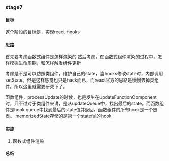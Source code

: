 ### stage7

#### 目标

这个阶段的目标是，实现react-hooks

#### 思路

首先要考虑函数式组件是怎样渲染的
然后考虑，在函数式组件渲染的过程中，怎样模拟生命周期，和怎样触发组件更新

考虑是不是可以仿照类组件，维护自己的state，当hooks修改state时，内部调用setState。但是这样感觉也只是hack而已，而react官方的思路是慢慢去掉类组件。所以这里就需要研究下了。

函数组件，processUpdate的时候，也是发生在updateFunctionComponent时，只不过对于类组件来讲，是从updateQueue中，找出最后的state。而函数组件是hook.queue中找到最后的state值并返回。函数组件的所有hook是一个链表。
memorizedState存储的是第一个stateful的hook

#### 实施

1. 函数式组件渲染

#### 总结
